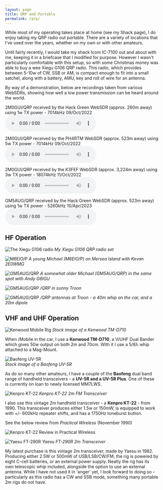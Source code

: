 ```yaml
---
layout: page
title: QRP and Portable
permalink: /qrp/
---
```


While most of my operating takes place at home (see my Shack page), I do enjoy taking my QRP radio out portable. There are a variety of locations that I've used over the years, whether on my own or with other amateurs.

Until fairly recently, I would take my shack Icom IC-7100 out and about with me, keeping it in a briefcase that I modified for purpose. However I wasn't particularly comfortable with this setup, so with some Christmas money was able to buy a wee Xiegu G106 QRP radio. This radio, which provides between 5-10w of CW, SSB or AM, is compact enough to fit into a small satchel, along with a battery, AMU, key and roll of wire for an antenna.

By way of a demonstration, below are recordings taken from various WebSDRs, showing how well a low power transmission can be heard around the world.

2M0GUI/QRP received by the Hack Green WebSDR (approx. 260m away) using 1w TX power - 7014kHz 09/Oct/2022
<audio
controls
        src="/files/614ca-hack-green-1w-with-explanation.mp3">
            <a href="/files/614ca-hack-green-1w-with-explanation.mp3">
                Download audio
            </a>
    </audio>
 
2M0GUI/QRP received by the PH4RTM WebSDR (approx. 523m away) using 5w TX power - 7014kHz 09/Oct/2022 
<audio 
controls
        src="/files/856ae-ph4rtm-netherlands-5w-rx.mp3">
            <a href="/files/856ae-ph4rtm-netherlands-5w-rx.mp3">
                Download audio
            </a>
    </audio>
 
2M0GUI/QRP received by the K3FEF WebSDR (approx. 3,224m away) using 3w TX power - 18074kHz 11/Oct/2022 
<audio 
controls
        src="/files/89d6f-k3fef-east-america-3w-rx.wav">
            <a href="/files/89d6f-k3fef-east-america-3w-rx.wav">
                Download audio
            </a>
    </audio>

GM5AUG/QRP received by the Hack Green WebSDR (approx. 523m away) using 1w TX power - 5260kHz 10/Apr/2023 
<audio 
controls
        src="/files/websdr_recording_2023-04-10t12-24-59z_5260.0khz.wav">
            <a href="/files/websdr_recording_2023-04-10t12-24-59z_5260.0khz.wav">
                Download audio
            </a>
    </audio>


## HF Operation

![The Xiegu G106 radio](/images/4ee77-xiegu-g106-hf-transceiver-3.jpeg)
*My Xiegu G106 QRP radio set*

![M6EIO/P](/images/03815-m6eio-portable.jpg)
*A young Michael (M6EIO/P) on Mersea Island with Kevan 2E0WMG*

![GM5AUG/QRP](/images/fe7c9-2a41b66a-5ebf-40c1-a19c-588d36987499.jpeg)
*A somewhat older Michael (GM5AUG/QRP) in the same spot with Andy G6IGU*

![GM5AUG/QRP](/images/d3abe-322847684_1261893281138594_578327562309739796_n.jpg)
*/QRP in sunny Troon*

![GM5AUG/QRP](/images/676da-323527926_857464428807131_387242739454321519_n.jpg)
*/QRP antennas at Troon - a 40m whip on the car, and a 20m dipole* 

## VHF and UHF Operation

![Kenwood Mobile Rig](images/kenwood.jpeg)
*Stock image of a Kenwood TM-D710*

When /Mobile in the car, I use a **Kenwood TM-D710**, a V/UHF Dual Bander which gives 50w output on both 2m and 70cm. With it I use a 5/8λ whip attached to a Mag-Mount.

![Baofeng UV-5R](images/baofeng.jpg)
<br>*Stock image of a Baofeng UV-5R*

As do so many other amateurs, I have a couple of the **Baofeng** dual band range of handheld transceivers - a **UV-5R and a UV-5R Plus**. One of these is currently on loan to newly licensed MM7LWS.

![Kenpro KT-22](images/kenpro.jpg)
*Kenpro KT-22 2m FM Transceiver*

I also use this vintage 2m handheld transceiver - a **Kenpro KT-22** - from 1990. This transceiver produces either 1.5w or 150mW, is equipped to work with +/- 600kHz repeater shifts, and has a 1750Hz toneburst button. 

See the below review from *Practical Wireless* (November 1990)

![Kenpro KT-22 Review in Practical Wireless](images/KenproPW.jpg)

![Yaesu FT-290R](images/yaesu.jpg)
*Yaesu FT-290R 2m Transceiver*

My latest purchase is this vintage 2m transceiver, made by Yaesu in 1982. Producing either 2.5W or 500mW of USB/LSB/CW/FM, the rig is powered by eight C-cell batteries, or an external power supply. Neatly the rig has its own telescopic whip included, alongside the option to use an external antenna. While I have not used it in 'anger' yet, I look forward to doing so - particularly as this radio has a CW and SSB mode, something many portable 2m rigs do not have.

